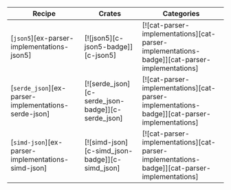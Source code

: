 | Recipe | Crates | Categories |
|--------|--------|------------|
| [`json5`][ex-parser-implementations-json5] | [![json5][c-json5-badge]][c-json5] | [![cat-parser-implementations][cat-parser-implementations-badge]][cat-parser-implementations] |
| [`serde_json`][ex-parser-implementations-serde-json] | [![serde_json][c-serde_json-badge]][c-serde_json] | [![cat-parser-implementations][cat-parser-implementations-badge]][cat-parser-implementations] |
| [`simd-json`][ex-parser-implementations-simd-json] | [![simd-json][c-simd_json-badge]][c-simd_json] | [![cat-parser-implementations][cat-parser-implementations-badge]][cat-parser-implementations] |

<div class="hidden">
</div>
